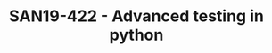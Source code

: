 ---
categories:
- san19
description: Testing a large python application, like LAVA, can be sometime tricky.<br><br>The
  first part of the talk will focus on classical python testing features like pytest
  and mocking.<br>The second part of the talk will concentrate on some specific tools
  that where developed to test LAVA itself (meta-lava, DummySYS, ...). These tools
  and the corresponding ideas could also be used to test other systems.
image:
  featured: 'true'
  path: /assets/images/featured-images/san19/SAN19-422.png
session_attendee_num: '19'
session_id: SAN19-422
session_room: Sunset IV (Session 2)
session_slot:
  end_time: '2019-09-26 14:25:00'
  start_time: '2019-09-26 14:00:00'
session_speakers:
- speaker_bio: Im a senior software engineer, working for Linaro.<br /> <br /> Ive
    been contributed to OSS since 2007 when I started working on VLC Media player
    at university.<br /> <br /> I worked for 5 years at STMicroelectronics where I
    ported the v8 JavaScript engine on sh4 processors. I also contributed to many
    OSS projects like proot, care, debian, qemu, ...<br /> <br /> Im now maintainer
    and architect of LAVA, a widely adopted framework to test software (bootloader,
    kernel, user space) on real boards.<br /> <br /> I gave some talks at the Linaro
    Connect Conference since 2014. I recently gave a talk about lavafed at FOSDEM
    2019.
  speaker_company: Linaro
  speaker_image: /assets/images/speakers/san19/remi-duraffort.jpg
  speaker_location: ''
  speaker_name: Remi Duraffort
  speaker_position: Senior Software Engineer
  speaker_url: https://blog.duraffort.fr
  speaker_username: remi.duraffort
session_track: Validation and CI
tag: session
tags:
- Validation and CI
- Tools
- Open Source Development
- Training
title: SAN19-422 - Advanced testing in python
---